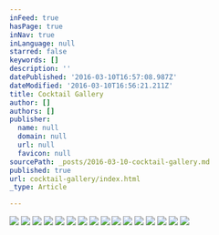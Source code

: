 ```yaml
---
inFeed: true
hasPage: true
inNav: true
inLanguage: null
starred: false
keywords: []
description: ''
datePublished: '2016-03-10T16:57:08.987Z'
dateModified: '2016-03-10T16:56:21.211Z'
title: Cocktail Gallery
author: []
authors: []
publisher:
  name: null
  domain: null
  url: null
  favicon: null
sourcePath: _posts/2016-03-10-cocktail-gallery.md
published: true
url: cocktail-gallery/index.html
_type: Article

---
```

![](https://the-grid-user-content.s3-us-west-2.amazonaws.com/7ab56ebe-d732-482e-99b6-c9a732092f76.jpg)
![](https://the-grid-user-content.s3-us-west-2.amazonaws.com/6a1e1b5e-2081-406d-ad26-b1c58088d5f7.jpg)
![](https://the-grid-user-content.s3-us-west-2.amazonaws.com/f76659ab-c70b-40b4-9590-9bd0f8134853.jpg)
![](https://the-grid-user-content.s3-us-west-2.amazonaws.com/c36ea09f-81bd-47c9-9286-09531fb42139.jpg)
![](https://the-grid-user-content.s3-us-west-2.amazonaws.com/6895430f-0a20-4eba-a1df-7f8e0a22150d.jpg)
![](https://the-grid-user-content.s3-us-west-2.amazonaws.com/f32d5292-95ee-4ad6-9a4c-7c9b7dd58094.jpg)
![](https://the-grid-user-content.s3-us-west-2.amazonaws.com/32238437-b440-450d-bb15-577aed369f1c.jpg)
![](https://the-grid-user-content.s3-us-west-2.amazonaws.com/5c99208e-10aa-417d-8810-78ab12daee8e.jpg)
![](https://the-grid-user-content.s3-us-west-2.amazonaws.com/e31836f7-3e53-4997-9604-44543d1b650a.jpg)
![](https://the-grid-user-content.s3-us-west-2.amazonaws.com/66dbe859-3a96-4a50-b9ca-45e1d378769a.jpg)
![](https://the-grid-user-content.s3-us-west-2.amazonaws.com/e5f9765a-5866-40a3-a2eb-64b0eb0511f4.jpg)
![](https://the-grid-user-content.s3-us-west-2.amazonaws.com/9a11db4b-c277-4224-9683-908ee2b4b425.jpg)
![](https://the-grid-user-content.s3-us-west-2.amazonaws.com/ae2102b9-7bfe-4050-aec3-6823cf1fc73b.jpg)
![](https://the-grid-user-content.s3-us-west-2.amazonaws.com/8ce02261-8dfd-43f2-aef8-529f9e467f27.jpg)
![](https://the-grid-user-content.s3-us-west-2.amazonaws.com/86326e72-dfcf-40bb-80ee-490f2e766d39.jpg)
![](https://the-grid-user-content.s3-us-west-2.amazonaws.com/269d7a96-33b0-4ca1-b4f9-885a08db9f2f.jpg)